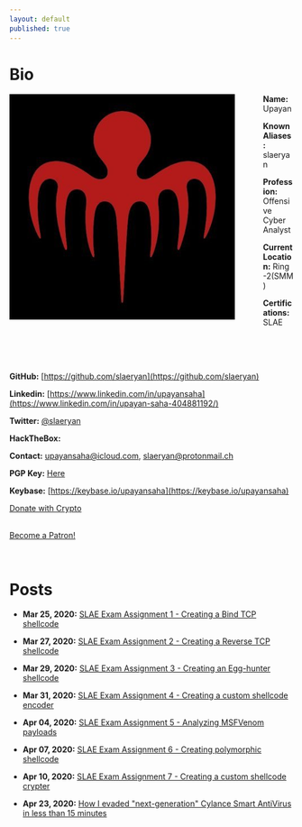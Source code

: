 ```yaml
---
layout: default
published: true
---
```


# Bio

<img style="padding-right: 50px;" align="left" src="assets/images/logo.jpeg">

**Name:** Upayan

**Known Aliases:** slaeryan

**Profession:** Offensive Cyber Analyst

**Current Location:** Ring -2(SMM)

**Certifications:** SLAE

<br clear="left"/>
<br />
<br />

**GitHub:** [https://github.com/slaeryan](https://github.com/slaeryan)

**Linkedin:** [https://www.linkedin.com/in/upayansaha](https://www.linkedin.com/in/upayan-saha-404881192/)

**Twitter:** [@slaeryan](https://www.twitter.com/slaeryan/)

**HackTheBox:** <script src="https://www.hackthebox.eu/badge/255823"></script>

**Contact:** upayansaha@icloud.com, slaeryan@protonmail.ch

**PGP Key:** [Here](https://raw.githubusercontent.com/slaeryan/slaeryan.github.io/master/Upayan%20PGP%20Public%20Key.asc)

**Keybase:** [https://keybase.io/upayansaha](https://keybase.io/upayansaha)

<div>
  <a class="donate-with-crypto"
     href="https://commerce.coinbase.com/checkout/860e4301-3c92-40df-b181-3d23ec3db910">
    Donate with Crypto
  </a>
  <script src="https://commerce.coinbase.com/v1/checkout.js?version=201807">
  </script>
</div>

<br />

<a href="https://www.patreon.com/bePatron?u=33751219" data-patreon-widget-type="become-patron-button">Become a Patron!</a><script async src="https://c6.patreon.com/becomePatronButton.bundle.js"></script>

<br />

# Posts
- **Mar 25, 2020:** [SLAE Exam Assignment 1 - Creating a Bind TCP shellcode](./posts/slae-assignment1-blogpost.html)

- **Mar 27, 2020:** [SLAE Exam Assignment 2 - Creating a Reverse TCP shellcode](./posts/slae-assignment2-blogpost.html)

- **Mar 29, 2020:** [SLAE Exam Assignment 3 - Creating an Egg-hunter shellcode](./posts/slae-assignment3-blogpost.html)

- **Mar 31, 2020:** [SLAE Exam Assignment 4 - Creating a custom shellcode encoder](./posts/slae-assignment4-blogpost.html)

- **Apr 04, 2020:** [SLAE Exam Assignment 5 - Analyzing MSFVenom payloads](./posts/slae-assignment5-blogpost.html)

- **Apr 07, 2020:** [SLAE Exam Assignment 6 - Creating polymorphic shellcode](./posts/slae-assignment6-blogpost.html)

- **Apr 10, 2020:** [SLAE Exam Assignment 7 - Creating a custom shellcode crypter](./posts/slae-assignment7-blogpost.html)

- **Apr 23, 2020:** [How I evaded "next-generation" Cylance Smart AntiVirus in less than 15 minutes](./posts/cylance-smartav-bypass.html)
